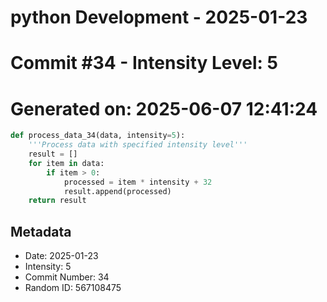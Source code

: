 ﻿# python Development - 2025-01-23
# Commit #34 - Intensity Level: 5
# Generated on: 2025-06-07 12:41:24
```python
def process_data_34(data, intensity=5):
    '''Process data with specified intensity level'''
    result = []
    for item in data:
        if item > 0:
            processed = item * intensity + 32
            result.append(processed)
    return result
```
## Metadata
- Date: 2025-01-23
- Intensity: 5
- Commit Number: 34
- Random ID: 567108475
